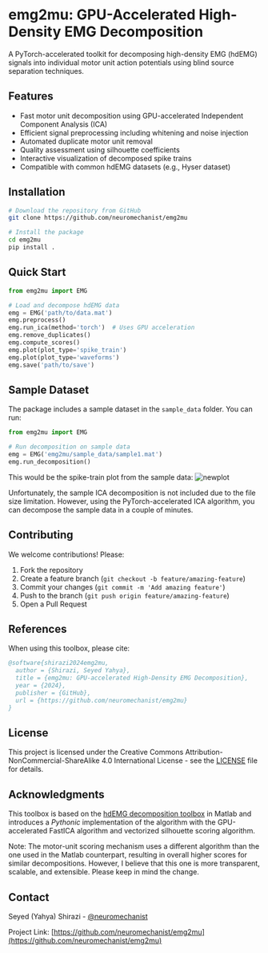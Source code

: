 # emg2mu: GPU-Accelerated High-Density EMG Decomposition

A PyTorch-accelerated toolkit for decomposing high-density EMG (hdEMG) signals into individual motor unit action potentials using blind source separation techniques.

## Features

- Fast motor unit decomposition using GPU-accelerated Independent Component Analysis (ICA)
- Efficient signal preprocessing including whitening and noise injection
- Automated duplicate motor unit removal
- Quality assessment using silhouette coefficients
- Interactive visualization of decomposed spike trains
- Compatible with common hdEMG datasets (e.g., Hyser dataset)

## Installation

```bash
# Download the repository from GitHub
git clone https://github.com/neuromechanist/emg2mu

# Install the package
cd emg2mu
pip install .
```

## Quick Start

```python
from emg2mu import EMG

# Load and decompose hdEMG data
emg = EMG('path/to/data.mat')
emg.preprocess()
emg.run_ica(method='torch')  # Uses GPU acceleration
emg.remove_duplicates()
emg.compute_scores()
emg.plot(plot_type='spike_train')
emg.plot(plot_type='waveforms')
emg.save('path/to/save')
```

## Sample Dataset

The package includes a sample dataset in the `sample_data` folder. You can run:

```python
from emg2mu import EMG

# Run decomposition on sample data
emg = EMG('emg2mu/sample_data/sample1.mat')
emg.run_decomposition()
```

This would be the spike-train plot from the sample data:
![newplot](https://github.com/user-attachments/assets/daca81f2-6832-4c27-bdd0-df6587acdac0)

Unfortunately, the sample ICA decomposition is not included due to the file size limitation. However, using the PyTorch-accelerated ICA algorithm, you can decompose the sample data in a couple of minutes.

## Contributing

We welcome contributions! Please:

1. Fork the repository
2. Create a feature branch (`git checkout -b feature/amazing-feature`)
3. Commit your changes (`git commit -m 'Add amazing feature'`)
4. Push to the branch (`git push origin feature/amazing-feature`)
5. Open a Pull Request

## References

When using this toolbox, please cite:

```bibtex
@software{shirazi2024emg2mu,
  author = {Shirazi, Seyed Yahya},
  title = {emg2mu: GPU-accelerated High-Density EMG Decomposition},
  year = {2024},
  publisher = {GitHub},
  url = {https://github.com/neuromechanist/emg2mu}
}
```

## License

This project is licensed under the Creative Commons Attribution-NonCommercial-ShareAlike 4.0 International License - see the [LICENSE](LICENSE) file for details.

## Acknowledgments

This toolbox is based on the [hdEMG decomposition toolbox](https://github.com/neuromechanist/hdEMG-Decomposition) in Matlab and introduces a *Pythonic* implementation of the algorithm with the GPU-accelerated FastICA algorithm and vectorized silhouette scoring algorithm.

Note: The motor-unit scoring mechanism uses a different algorithm than the one used in the Matlab counterpart, resulting in overall higher scores for similar decompositions. However, I believe that this one is more transparent, scalable, and extensible. Please keep in mind the change.

## Contact

Seyed (Yahya) Shirazi - [@neuromechanist](https://github.com/neuromechanist)

Project Link: [https://github.com/neuromechanist/emg2mu](https://github.com/neuromechanist/emg2mu)
